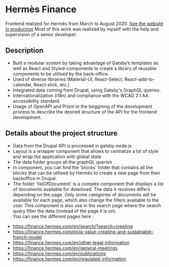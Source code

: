 # Hermès Finance 
Frontend realized for Hermès from March to August 2020.
[See the website in production](https://finance.hermes.com/)
Most of this work was realized by myself with the help and supervision of a senior developer. 

## Description
* Built a modular system by taking advantage of Gatsby’s templates as well as React and Styled-components to
create a library of reusable components to be utilised by the back-office.
* Used of diverse librairies (Material-UI, React-Select, React-add-to-calendar, React-slick, etc.)
* Integrated data coming from Drupal, using Gatsby's GraphQL queries.
* Internationalization (i18n) and compliance with the WCAG 2.1 AA accessibility standard.
* Usage of OpenAPI and Prism in the beggining of the development process to describe the desired structure of the API for the frontend development.

## Details about the project structure
* Data from the Drupal API is processed in gatsby-node.js
* Layout is a wrapper component that allows to centralize a lot of style and wrap the application with global state
* The data folder groups all the graphQL queries
* In component, you can find the 'blocks' folder that contains all the blocks that can be utilised by Hermès to create a new page from their backoffice in Drupal.
* The folder 'listOfDocument' is a complex component that displays a list of documents available for download. The data it receives differs depending on the page. Only some categories of documents will be available for each page, which also change the filters available to the user. This component is also use in the search page where the search query filter the data (instead of the page it is on).  
You can see the different pages here :
- https://finance.hermes.com/en/search/?search=meeting </br> 
- https://finance.hermes.com/en/a-value-creating-and-sustainable-french-model </br> 
- https://finance.hermes.com/en/other-legal-information </br>  
- https://finance.hermes.com/en/general-meetings </br> 
- https://finance.hermes.com/en/publications </br> 
- https://finance.hermes.com/en/regulated-information </br> 

